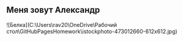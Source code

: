 ## Меня зовут Александр
![Белка](C:\Users\rav20\OneDrive\Рабочий стол\GitHubPagesHomework\istockphoto-473012660-612x612.jpg)